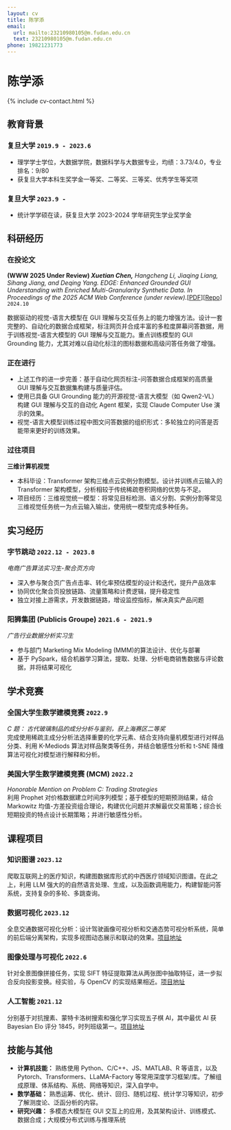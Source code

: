 ```yaml
---
layout: cv
title: 陈学添
email:
  url: mailto:23210980105@m.fudan.edu.cn
  text: 23210980105@m.fudan.edu.cn
phone: 19821231773
---
```


# **陈学添**

<!--
include contact information from the front matter
Supported arguments:
    - homepage: url, text
    - phone
    - email
-->

{% include cv-contact.html %}

## 教育背景

### **复旦大学** `2019.9 - 2023.6`

- 理学学士学位，大数据学院，数据科学与大数据专业，均绩：3.73/4.0，专业排名：9/80
- 获复旦大学本科生奖学金一等奖、二等奖、三等奖、优秀学生等奖项

### **复旦大学** `2023.9 -`

- 统计学学硕在读，获复旦大学 2023-2024 学年研究生学业奖学金

## 科研经历

### 在投论文<br>

**(WWW 2025 Under Review) _Xuetian Chen,_** _Hangcheng Li, Jiaqing Liang, Sihang Jiang, and Deqing Yang. EDGE: Enhanced Grounded GUI Understanding with Enriched Multi-Granularity Synthetic Data. In Proceedings of the 2025 ACM Web Conference (under review)._[[PDF](https://arxiv.org/pdf/2410.19461)][[Repo](https://github.com/chenxuetian/EDGE)] `2024.10`

数据驱动的视觉-语言大模型在 GUI 理解与交互任务上的能力增强方法。设计一套完整的、自动化的数据合成框架，标注网页并合成丰富的多粒度屏幕问答数据，用于训练视觉-语言大模型的 GUI 理解与交互能力。重点训练模型的 GUI Grounding 能力，尤其对难以自动化标注的图标数据和高级问答任务做了增强。

### 正在进行<br>

- 上述工作的进一步完善：基于自动化网页标注-问答数据合成框架的高质量 GUI 理解与交互数据集构建与质量评估。
- 使用已具备 GUI Grounding 能力的开源视觉-语言大模型（如 Qwen2-VL）构建 GUI 理解与交互的自动化 Agent 框架，实现 Claude Computer Use 演示的效果。
- 视觉-语言大模型训练过程中图文问答数据的组织形式：多轮独立的问答是否能带来更好的训练效果。

### 过往项目<br>

**三维计算机视觉**

- 本科毕设：Transformer 架构三维点云实例分割模型。设计并训练点云输入的 Transformer 架构模型，分析相较于传统稀疏卷积网络的优势与不足。
- 项目经历：三维视觉统一模型：将常见目标检测、语义分割、实例分割等常见三维视觉任务统一为点云输入输出，使用统一模型完成多种任务。

## 实习经历

### **字节跳动** `2022.12 - 2023.8 `

_电商广告算法实习生-聚合页方向_<br>

- 深入参与聚合页广告点击率、转化率预估模型的设计和迭代，提升产品效率
- 协同优化聚合页投放链路、流量策略和计费逻辑，提升稳定性
- 独立对接上游需求，开发数据链路，增设监控指标，解决真实产品问题

### **阳狮集团 (Publicis Groupe)** `2021.6 - 2021.9 `

_广告行业数据分析实习生_<br>

- 参与部门 Marketing Mix Modeling (MMM)的算法设计、优化与部署
- 基于 PySpark，结合机器学习算法，提取、处理、分析电商销售数据与评论数据，并将结果可视化

## 学术竞赛

### **全国大学生数学建模竞赛** `2022.9 `

_C 题： 古代玻璃制品的成分分析与鉴别，获上海赛区二等奖_<br>
完成使用稀疏主成分分析法选择重要的化学元素、结合支持向量机模型进行对样品分类、利用 K-Mediods 算法对样品聚类等任务，并结合敏感性分析和 t-SNE 降维算法可视化对模型进行解释和分析。

### **美国大学生数学建模竞赛 (MCM)** `2022.2 `

_Honorable Mention on Problem C: Trading Strategies_<br>
利用 Prophet 对价格数据建立时间序列模型；基于模型的短期预测结果，结合 Markowitz 均值-方差投资组合理论，构建优化问题并求解最优交易策略；综合长短期投资的特点设计长期策略；并进行敏感性分析。

## 课程项目

### **知识图谱** `2023.12`

爬取互联网上的医疗知识，构建图数据库形式的中西医疗领域知识图谱。在此之上，利用 LLM 强大的的自然语言处理、生成，以及函数调用能力，构建智能问答系统，支持复杂的多轮、多跳查询。

### **数据可视化** `2023.12`

全息交通数据可视化分析：设计驾驶画像可视分析和交通态势可视分析系统，简单的前后端分离架构，实现多视图动态展示和联动的效果。[项目地址](https://github.com/chenxuetian/FduDataVisFinal-2023)

### **图像处理与可视化** `2022.6 `

针对全景图像拼接任务，实现 SIFT 特征提取算法从两张图中抽取特征，进一步拟合反向投影变换。经实验，与 OpenCV 的实现结果相近。[项目地址](https://gitee.com/Hu-Icarus/image-process)

### **人工智能** `2021.12 `

分别基于对抗搜素、蒙特卡洛树搜索和强化学习实现五子棋 AI，其中最优 AI 获 Bayesian Elo 评分 1845，时列班级第一。[项目地址](https://github.com/Darkroom-Godot/DATA130008.01-Group-Project-Gomoku)

## 技能与其他

- **计算机技能：** 熟练使用 Python、C/C++、JS、MATLAB、R 等语言，以及 Pytorch、Transformers、LLaMA-Factory 等常用深度学习框架/库。了解组成原理、体系结构、系统、网络等知识，深入自学中。
- **数学基础：** 熟悉运筹、优化、统计、回归、随机过程、统计学习等知识，初步了解测度论、泛函分析的内容。
- **研究兴趣：** 多模态大模型在 GUI 交互上的应用，及其架构设计、训练模式、数据合成；大规模分布式训练与推理系统

<!-- ### Footer

Last updated: May 2013 -->
